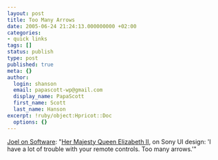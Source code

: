 ```yaml
---
layout: post
title: Too Many Arrows
date: 2005-06-24 21:24:13.000000000 +02:00
categories:
- quick links
tags: []
status: publish
type: post
published: true
meta: {}
author:
  login: shanson
  email: papascott-wp@gmail.com
  display_name: PapaScott
  first_name: Scott
  last_name: Hanson
excerpt: !ruby/object:Hpricot::Doc
  options: {}
---
```

<p><a href="http://www.joelonsoftware.com/items/2005/06/23.html" title="Joel on Software - Thursday, June 23, 2005">Joel on Software</a>: "<a href="http://www.macworld.co.uk/news/index.cfm?NewsID=11914">Her Majesty Queen Elizabeth II</a>, on Sony UI design: 'I have a lot of trouble with your remote controls. Too many arrows.'"</p>

